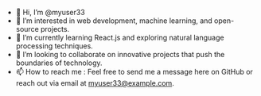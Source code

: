 - 👋 Hi, I’m @myuser33
- 👀 I’m interested in web development, machine learning, and open-source projects.
- 🌱 I’m currently learning React.js and exploring natural language processing techniques.
- 💞️ I’m looking to collaborate on innovative projects that push the boundaries of technology.
- 📫 How to reach me : Feel free to send me a message here on GitHub or reach out via email at myuser33@example.com.

<!---
myuser33/myuser33 is a ✨ special ✨ repository because its `README.md` (this file) appears on your GitHub profile.
You can click the Preview link to take a look at your changes.
--->
